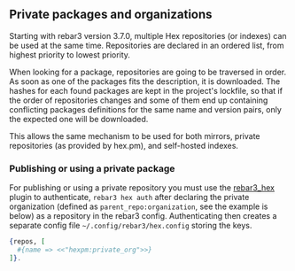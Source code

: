 ## Private packages and organizations

Starting with rebar3 version 3.7.0, multiple Hex repositories (or indexes) can be used at the same time. Repositories are declared in an ordered list, from highest priority to lowest priority.

When looking for a package, repositories are going to be traversed in order. As soon as one of the packages fits the description, it is downloaded. The hashes for each found packages are kept in the project's lockfile, so that if the order of repositories changes and some of them end up containing conflicting packages definitions for the same name and version pairs, only the expected one will be downloaded.

This allows the same mechanism to be used for both mirrors, private repositories (as provided by hex.pm), and self-hosted indexes.

### Publishing or using a private package

For publishing or using a private repository you must use the [rebar3_hex](https://github.com/tsloughter/rebar3_hex) plugin to authenticate, `rebar3 hex auth` after declaring the private organization (defined as `parent_repo:organization`, see the example is below) as a repository in the rebar3 config. Authenticating then creates a separate config file `~/.config/rebar3/hex.config` storing the keys.


```elixir
{repos, [
  #{name => <<"hexpm:private_org">>}
]}.
```
